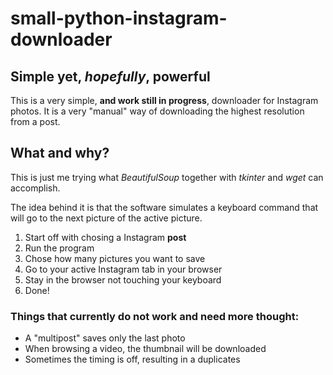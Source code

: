 # small-python-instagram-downloader

Simple yet, _hopefully_, powerful
---------------------

This is a very simple, **and work still in progress**, downloader for Instagram photos. It is a very "manual" way of downloading the highest resolution from a post. 


What and why?
---------------------

This is just me trying what *_BeautifulSoup_* together with *_tkinter_* and *_wget_* can accomplish.

The idea behind it is that the software simulates a keyboard command that will go to the next picture of the active picture. 

1. Start off with chosing a Instagram **post**
2. Run the program
3. Chose how many pictures you want to save
4. Go to your active Instagram tab in your browser
5. Stay in the browser not touching your keyboard
6. Done!

### Things that currently __do not__ work and need more thought:

- A "multipost" saves only the last photo
- When browsing a video, the thumbnail will be downloaded
- Sometimes the timing is off, resulting in a duplicates
